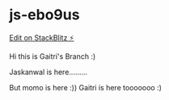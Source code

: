# js-ebo9us

[Edit on StackBlitz ⚡️](https://stackblitz.com/edit/js-ebo9us)


Hi this is Gaitri's Branch :)

Jaskanwal is here.........

But momo is here :))
Gaitri is here tooooooo :)


